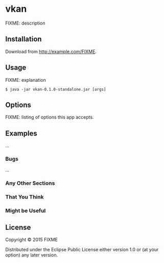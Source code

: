 # vkan

FIXME: description

## Installation

Download from http://example.com/FIXME.

## Usage

FIXME: explanation

    $ java -jar vkan-0.1.0-standalone.jar [args]

## Options

FIXME: listing of options this app accepts.

## Examples

...

### Bugs

...

### Any Other Sections
### That You Think
### Might be Useful

## License

Copyright © 2015 FIXME

Distributed under the Eclipse Public License either version 1.0 or (at
your option) any later version.
